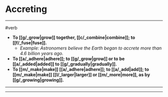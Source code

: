 # Accreting
---
#verb
- **To [[g/_grow|grow]] together, [[c/_combine|combine]]; to [[f/_fuse|fuse]].**
	- _Example: Astronomers believe the Earth began to accrete more than 4.6 billion years ago._
- **To [[a/_adhere|adhere]]; to [[g/_grow|grow]] or to be [[a/_added|added]] to [[g/_gradually|gradually]].**
- **To [[m/_make|make]] [[a/_adhere|adhere]]; to [[a/_add|add]]; to [[m/_make|make]] [[l/_larger|larger]] or [[m/_more|more]], as by [[g/_growing|growing]].**
---
---

